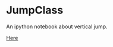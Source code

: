 JumpClass
=========

An ipython notebook about vertical jump.

[Here](http://nbviewer.ipython.org/github/ojon/JumpClass/blob/master/Vertical%20Jump%20-%20Ojon.ipynb)


